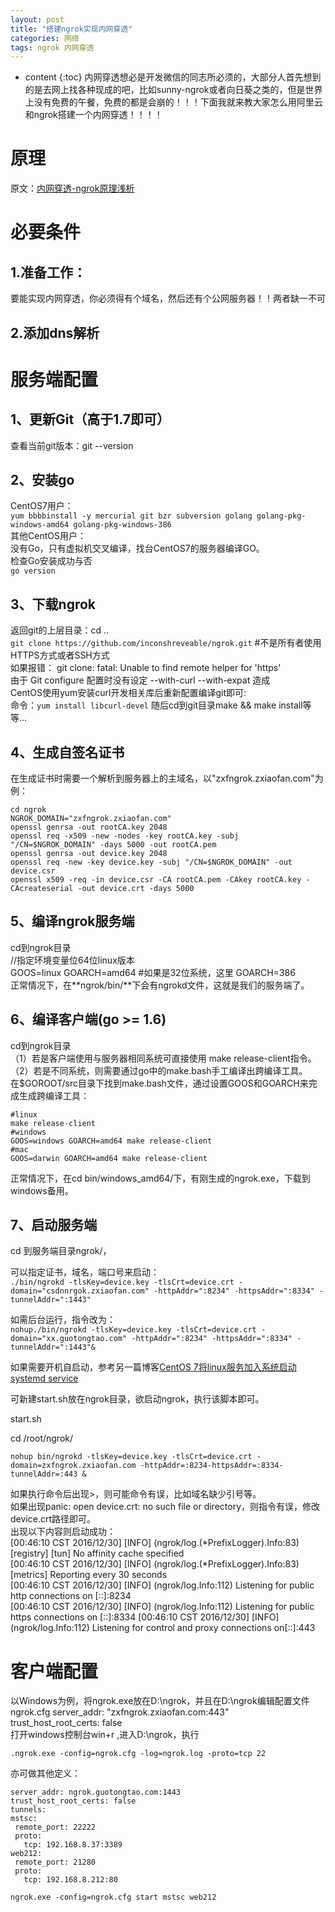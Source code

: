 ```yaml
---
layout: post
title: "搭建ngrok实现内网穿透"
categories: 网络
tags: ngrok 内网穿透
---
```

* content
{:toc}
内网穿透想必是开发微信的同志所必须的，大部分人首先想到的是去网上找各种现成的吧，比如sunny-ngrok或者向日葵之类的，但是世界上没有免费的午餐，免费的都是会崩的！！！下面我就来教大家怎么用阿里云和ngrok搭建一个内网穿透！！！！











# 原理

原文：[内网穿透-ngrok原理浅析](https://blog.csdn.net/sunansheng/article/details/48372149)

# 必要条件

## 1.准备工作： 

要能实现内网穿透，你必须得有个域名，然后还有个公网服务器！！两者缺一不可

## 2.添加dns解析

# 服务端配置

## 1、更新Git（高于1.7即可）

查看当前git版本：git --version 

## 2、安装go

CentOS7用户：  
`yum bbbbinstall -y mercurial git bzr subversion golang golang-pkg-windows-amd64 golang-pkg-windows-386`  
其他CentOS用户：  
没有Go，只有虚拟机交叉编译，找台CentOS7的服务器编译GO。  
检查Go安装成功与否  
`go version`

## 3、下载ngrok

返回git的上层目录：cd ..  
`git clone https://github.com/inconshreveable/ngrok.git` #不是所有者使用HTTPS方式或者SSH方式  
如果报错： git clone: fatal: Unable to find remote helper for 'https'  
由于 Git configure 配置时没有设定 --with-curl --with-expat 造成  
CentOS使用yum安装curl开发相关库后重新配置编译git即可:     
命令：`yum install libcurl-devel` 随后cd到git目录make && make install等等...

## 4、生成自签名证书

在生成证书时需要一个解析到服务器上的主域名，以"zxfngrok.zxiaofan.com"为例：

```
cd ngrok
NGROK_DOMAIN="zxfngrok.zxiaofan.com"
openssl genrsa -out rootCA.key 2048
openssl req -x509 -new -nodes -key rootCA.key -subj "/CN=$NGROK_DOMAIN" -days 5000 -out rootCA.pem
openssl genrsa -out device.key 2048
openssl req -new -key device.key -subj "/CN=$NGROK_DOMAIN" -out device.csr
openssl x509 -req -in device.csr -CA rootCA.pem -CAkey rootCA.key -CAcreateserial -out device.crt -days 5000
```



## 5、编译ngrok服务端

cd到ngrok目录  
//指定环境变量位64位linux版本    
GOOS=linux GOARCH=amd64 #如果是32位系统，这里 GOARCH=386  
正常情况下，在**ngrok/bin/**下会有ngrokd文件，这就是我们的服务端了。

## 6、编译客户端(go >= 1.6)
cd到ngrok目录  
（1）若是客户端使用与服务器相同系统可直接使用 make release-client指令。  
（2）若是不同系统，则需要通过go中的make.bash手工编译出跨编译工具。  
在$GOROOT/src目录下找到make.bash文件，通过设置GOOS和GOARCH来完成生成跨编译工具：  

```
#linux
make release-client
#windows
GOOS=windows GOARCH=amd64 make release-client
#mac
GOOS=darwin GOARCH=amd64 make release-client
```

正常情况下，在cd bin/windows_amd64/下，有刚生成的ngrok.exe，下载到windows备用。

## 7、启动服务端

cd 到服务端目录ngrok/， 

可以指定证书，域名，端口号来启动：  
`./bin/ngrokd -tlsKey=device.key -tlsCrt=device.crt -domain="csdnnrgok.zxiaofan.com" -httpAddr=":8234" -httpsAddr=":8334" -tunnelAddr=":1443" `

如需后台运行，指令改为：  
`nohup./bin/ngrokd -tlsKey=device.key -tlsCrt=device.crt -domain="xx.guotongtao.com" -httpAddr=":8234" -httpsAddr=":8334" -tunnelAddr=":1443"&`

如果需要开机自启动，参考另一篇博客[CentOS 7将linux服务加入系统启动 systemd service](https://blog.csdn.net/u010887744/article/details/53957647)

可新建start.sh放在ngrok目录，欲启动ngrok，执行该脚本即可。

start.sh

cd /root/ngrok/

`nohup bin/ngrokd -tlsKey=device.key -tlsCrt=device.crt -domain=zxfngrok.zxiaofan.com -httpAddr=:8234-httpsAddr=:8334-tunnelAddr=:443 &`

如果执行命令后出现>，则可能命令有误，比如域名缺少引号等。  
如果出现panic: open device.crt: no such file or directory，则指令有误，修改device.crt路径即可。   
出现以下内容则启动成功：  
[00:46:10 CST 2016/12/30] [INFO] (ngrok/log.(*PrefixLogger).Info:83) [registry] [tun] No affinity cache specified  
[00:46:10 CST 2016/12/30] [INFO] (ngrok/log.(*PrefixLogger).Info:83) [metrics] Reporting every 30 seconds  
[00:46:10 CST 2016/12/30] [INFO] (ngrok/log.Info:112) Listening for public http connections on [::]:8234  
[00:46:10 CST 2016/12/30] [INFO] (ngrok/log.Info:112) Listening for public https connections on [::]:8334  [00:46:10 CST 2016/12/30] [INFO] (ngrok/log.Info:112) Listening for control and proxy connections on[::]:443

# 客户端配置

以Windows为例，将ngrok.exe放在D:\ngrok，并且在D:\ngrok编辑配置文件ngrok.cfg
server_addr: "zxfngrok.zxiaofan.com:443"  
trust_host_root_certs: false  
打开windows控制台win+r ,进入D:\ngrok，执行  

`.ngrok.exe -config=ngrok.cfg -log=ngrok.log -proto=tcp 22 `

亦可做其他定义：

```
server_addr: ngrok.guotongtao.com:1443
trust_host_root_certs: false
tunnels:
mstsc:
 remote_port: 22222
 proto:
   tcp: 192.168.8.37:3389
web212:
 remote_port: 21280
 proto:
   tcp: 192.168.8.212:80
```

`ngrok.exe -config=ngrok.cfg start mstsc web212`

